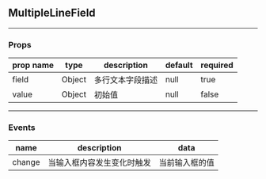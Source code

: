 ## MultipleLineField

------
### Props
| prop name | type | description | default | required |
| --- | --- | --- | --- | --- |
| field | Object | 多行文本字段描述 | null | true |
| value | Object | 初始值 | null | false |

------
### Events
| name | description | data |
| --- | --- | --- |
| change | 当输入框内容发生变化时触发 | 当前输入框的值 |
